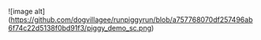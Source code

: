 

![image alt] (https://github.com/dogvillagee/runpiggyrun/blob/a757768070df257496ab6f74c22d5138f0bd91f3/piggy_demo_sc.png)
